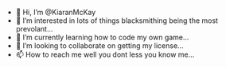 - 👋 Hi, I’m @KiaranMcKay
- 👀 I’m interested in lots of things blacksmithing being the most prevolant...
- 🌱 I’m currently learning how to code my own game...
- 💞️ I’m looking to collaborate on getting my license...
- 📫 How to reach me well you dont less you know me...

<!---
KiaranMcKay/KiaranMcKay is a ✨ special ✨ repository because its `README.md` (this file) appears on your GitHub profile.
You can click the Preview link to take a look at your changes.
--->
